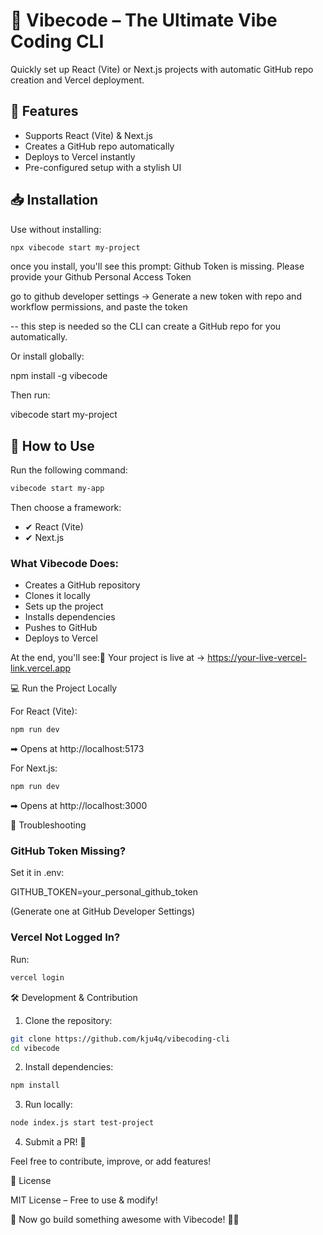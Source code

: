 # 🚀 Vibecode – The Ultimate Vibe Coding CLI

Quickly set up React (Vite) or Next.js projects with automatic GitHub repo creation and Vercel deployment.

## 🌟 Features

- Supports React (Vite) & Next.js
- Creates a GitHub repo automatically
- Deploys to Vercel instantly
- Pre-configured setup with a stylish UI

## 📥 Installation

Use without installing:

```bash
npx vibecode start my-project
```

once you install, you'll see this prompt:
Github Token is missing. Please provide your Github Personal Access Token

go to github developer settings -> Generate a new token with repo and workflow permissions, and paste the token

-- this step is needed so the CLI can create a GitHub repo for you automatically.

Or install globally:

npm install -g vibecode

Then run:

vibecode start my-project

## 🚀 How to Use

Run the following command:

```bash
vibecode start my-app
```

Then choose a framework:

- ✔ React (Vite)
- ✔ Next.js

### What Vibecode Does:

- Creates a GitHub repository
- Clones it locally
- Sets up the project
- Installs dependencies
- Pushes to GitHub
- Deploys to Vercel

At the end, you'll see:🎉 Your project is live at → https://your-live-vercel-link.vercel.app

💻 Run the Project Locally

For React (Vite):

```bash
npm run dev
```

➡ Opens at http://localhost:5173

For Next.js:

```bash
npm run dev
```

➡ Opens at http://localhost:3000

🔧 Troubleshooting

### GitHub Token Missing?

Set it in .env:

GITHUB_TOKEN=your_personal_github_token

(Generate one at GitHub Developer Settings)

### Vercel Not Logged In?

Run:

```bash
vercel login
```

🛠️ Development & Contribution

1. Clone the repository:

```bash
git clone https://github.com/kju4q/vibecoding-cli
cd vibecode
```

2. Install dependencies:

```bash
npm install
```

3. Run locally:

```bash
node index.js start test-project
```

4. Submit a PR! 🚀

Feel free to contribute, improve, or add features!

📜 License

MIT License – Free to use & modify!

🚀 Now go build something awesome with Vibecode! 🎨✨
